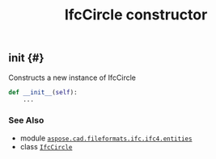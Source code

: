 ﻿---
title: IfcCircle constructor
second_title: Aspose.CAD for Python via .NET API References
description: 
type: docs
weight: 10
url: /python-net/aspose.cad.fileformats.ifc.ifc4.entities/ifccircle/__init__/
is_root: false
---

## __init__ {#}

Constructs a new instance of IfcCircle



```python
def __init__(self):
    ...
```





### See Also
* module [`aspose.cad.fileformats.ifc.ifc4.entities`](../../)
* class [`IfcCircle`](/cad/python-net/aspose.cad.fileformats.ifc.ifc4.entities/ifccircle)
